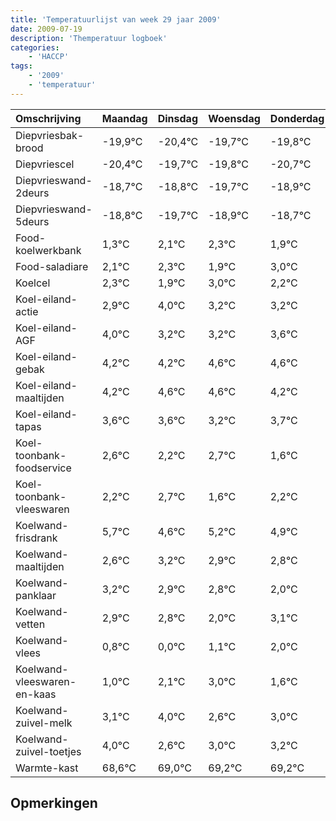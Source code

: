 ```yaml
---
title: 'Temperatuurlijst van week 29 jaar 2009'
date: 2009-07-19
description: 'Themperatuur logboek'
categories:
    - 'HACCP'
tags:
    - '2009'
    - 'temperatuur'
---
```

|Omschrijving|Maandag|Dinsdag|Woensdag|Donderdag|Vrijdag|Zaterdag|Zondag|
|:---|:---|:---|:---|:---|:---|:---|:---|
|Diepvriesbak-brood|-19,9°C|-20,4°C|-19,7°C|-19,8°C|-20,7°C|-19,9°C|-19,7°C|
|Diepvriescel|-20,4°C|-19,7°C|-19,8°C|-20,7°C|-19,9°C|-19,7°C|-20,1°C|
|Diepvrieswand-2deurs|-18,7°C|-18,8°C|-19,7°C|-18,9°C|-18,7°C|-19,1°C|-18,0°C|
|Diepvrieswand-5deurs|-18,8°C|-19,7°C|-18,9°C|-18,7°C|-19,1°C|-18,0°C|-18,8°C|
|Food-koelwerkbank|1,3°C|2,1°C|2,3°C|1,9°C|3,0°C|2,2°C|2,2°C|
|Food-saladiare|2,1°C|2,3°C|1,9°C|3,0°C|2,2°C|2,2°C|2,6°C|
|Koelcel|2,3°C|1,9°C|3,0°C|2,2°C|2,2°C|2,6°C|2,6°C|
|Koel-eiland-actie|2,9°C|4,0°C|3,2°C|3,2°C|3,6°C|3,6°C|3,2°C|
|Koel-eiland-AGF|4,0°C|3,2°C|3,2°C|3,6°C|3,6°C|3,2°C|3,7°C|
|Koel-eiland-gebak|4,2°C|4,2°C|4,6°C|4,6°C|4,2°C|4,7°C|3,6°C|
|Koel-eiland-maaltijden|4,2°C|4,6°C|4,6°C|4,2°C|4,7°C|3,6°C|4,2°C|
|Koel-eiland-tapas|3,6°C|3,6°C|3,2°C|3,7°C|2,6°C|3,2°C|2,9°C|
|Koel-toonbank-foodservice|2,6°C|2,2°C|2,7°C|1,6°C|2,2°C|1,9°C|1,8°C|
|Koel-toonbank-vleeswaren|2,2°C|2,7°C|1,6°C|2,2°C|1,9°C|1,8°C|1,0°C|
|Koelwand-frisdrank|5,7°C|4,6°C|5,2°C|4,9°C|4,8°C|4,0°C|5,1°C|
|Koelwand-maaltijden|2,6°C|3,2°C|2,9°C|2,8°C|2,0°C|3,1°C|4,0°C|
|Koelwand-panklaar|3,2°C|2,9°C|2,8°C|2,0°C|3,1°C|4,0°C|2,6°C|
|Koelwand-vetten|2,9°C|2,8°C|2,0°C|3,1°C|4,0°C|2,6°C|3,0°C|
|Koelwand-vlees|0,8°C|0,0°C|1,1°C|2,0°C|0,6°C|1,0°C|1,2°C|
|Koelwand-vleeswaren-en-kaas|1,0°C|2,1°C|3,0°C|1,6°C|2,0°C|2,2°C|2,2°C|
|Koelwand-zuivel-melk|3,1°C|4,0°C|2,6°C|3,0°C|3,2°C|3,2°C|3,0°C|
|Koelwand-zuivel-toetjes|4,0°C|2,6°C|3,0°C|3,2°C|3,2°C|3,0°C|2,6°C|
|Warmte-kast|68,6°C|69,0°C|69,2°C|69,2°C|69,0°C|68,6°C|68,0°C|

## Opmerkingen


